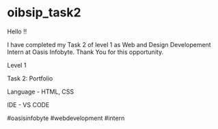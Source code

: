 # oibsip_task2

Hello !!

I have completed my Task 2 of level 1 as Web and Design Developement Intern at Oasis Infobyte. Thank You for this opportunity.

Level 1

Task 2: Portfolio

Language - HTML, CSS

IDE - VS CODE

#oasisinfobyte #webdevelopment #intern